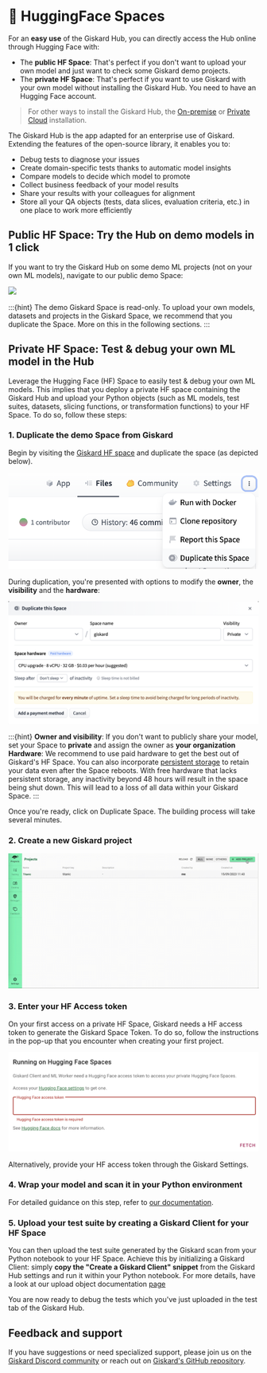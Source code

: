 # 🤗 HuggingFace Spaces

For an **easy use** of the Giskard Hub, you can directly access the Hub online through Hugging Face with:
* The **public HF Space**: That's perfect if you don't want to upload your own model and just want to check some Giskard demo projects. 
* The **private HF Space**: That's perfect if you want to use Giskard with your own model without installing the Giskard Hub. You need to have an Hugging Face account.

> For other ways to install the Giskard Hub, the [On-premise](../install_on_prem/index.md) or [Private Cloud](../install_cloud/index.md) installation.

The Giskard Hub is the app adapted for an enterprise use of Giskard. Extending the features of the open-source library, it enables you to:

* Debug tests to diagnose your issues
* Create domain-specific tests thanks to automatic model insights
* Compare models to decide which model to promote
* Collect business feedback of your model results
* Share your results with your colleagues for alignment
* Store all your QA objects (tests, data slices, evaluation criteria, etc.) in one place to work more efficiently


## Public HF Space: Try the Hub on demo models in 1 click

If you want to try the Giskard Hub on some demo ML projects (not on your own ML models), navigate to our public demo Space:

<a  href="https://huggingface.co/spaces/giskardai/giskard">
    <img src="https://huggingface.co/datasets/huggingface/badges/raw/main/open-in-hf-spaces-lg.svg" />
</a>

:::{hint}
The demo Giskard Space is read-only. To upload your own models, datasets and projects in the Giskard Space, we recommend that you duplicate the Space. More on this in the following sections. 
:::

## Private HF Space: Test & debug your own ML model in the Hub

Leverage the Hugging Face (HF) Space to easily test & debug your own ML models. This implies that you deploy a private HF space containing the Giskard Hub and upload your Python objects (such as ML models, test suites, datasets, slicing functions, or transformation functions) to your HF Space. To do so, follow these steps:

### 1. Duplicate the demo Space from Giskard
Begin by visiting the [Giskard HF space](https://huggingface.co/spaces/giskardai/giskard) and duplicate the space (as depicted below).

![Duplication image](../../../assets/integrations/hfs/duplicate_this_space.png)

During duplication, you're presented with options to modify the **owner**, the **visibility** and the **hardware**:

![Space Duplication popup](../../../assets/integrations/hfs/paid_tier.png)

:::{hint}
**Owner and visibility**:
If you don't want to publicly share your model, set your Space to **private** and assign the owner as **your organization**
**Hardware**:
We recommend to use paid hardware to get the best out of Giskard's HF Space. You can also incorporate [persistent storage](https://huggingface.co/docs/hub/spaces-storage) to retain your data even after the Space reboots. With free hardware that lacks persistent storage, any inactivity beyond 48 hours will result in the space being shut down. This will lead to a loss of all data within your Giskard Space.
:::

Once you're ready, click on Duplicate Space. The building process will take several minutes.

### 2. Create a new Giskard project

![Create a new Giskard project](../../../assets/create_project.gif)

### 3. Enter your HF Access token

On your first access on a private HF Space, Giskard needs a HF access token to generate the Giskard Space Token. To do so, follow the instructions in the pop-up that you encounter when creating your first project.

![Input Hugging Face access token](../../../assets/integrations/hfs/input_hf_access_token.png)

Alternatively, provide your HF access token through the Giskard Settings.

### 4. Wrap your model and scan it in your Python environment

For detailed guidance on this step, refer to [our documentation](../../../open_source/scan/index.md).

### 5. Upload your test suite by creating a Giskard Client for your HF Space

You can then upload the test suite generated by the Giskard scan from your Python notebook to your HF Space. Achieve this by initializing a Giskard Client: simply **copy the "Create a Giskard Client" snippet** from the Giskard Hub settings and run it within your Python notebook. For more details, have a look at our upload object documentation [page](../../upload/index.md)

You are now ready to debug the tests which you've just uploaded in the test tab of the Giskard Hub.

## Feedback and support

If you have suggestions or need specialized support, please join us on the [Giskard Discord community](https://discord.gg/ABvfpbu69R) or reach out on [Giskard's GitHub repository](https://github.com/Giskard-AI/giskard).
